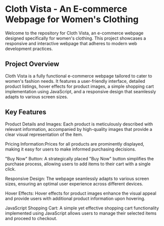 # Cloth Vista - An E-commerce Webpage for Women's Clothing

Welcome to the repository for Cloth Vista, an e-commerce webpage designed specifically for women's clothing. This project showcases a responsive and interactive webpage that adheres to modern web development practices.

## Project Overview

Cloth Vista is a fully functional e-commerce webpage tailored to cater to women's fashion needs. It features a user-friendly interface, detailed product listings, hover effects for product images, a simple shopping cart implementation using JavaScript, and a responsive design that seamlessly adapts to various screen sizes.

## Key Features

Product Details and Images: Each product is meticulously described with relevant information, accompanied by high-quality images that provide a clear visual representation of the item.

Pricing Information:Prices for all products are prominently displayed, making it easy for users to make informed purchasing decisions.

"Buy Now" Button: A strategically placed "Buy Now" button simplifies the purchase process, allowing users to add items to their cart with a single click.

Responsive Design: The webpage seamlessly adapts to various screen sizes, ensuring an optimal user experience across different devices.

Hover Effects: Hover effects for product images enhance the visual appeal and provide users with additional product information upon hovering.

JavaScript Shopping Cart: A simple yet effective shopping cart functionality implemented using JavaScript allows users to manage their selected items and proceed to checkout.
